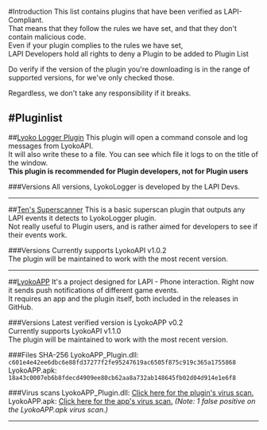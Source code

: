 #Introduction
This list contains plugins that have been verified as LAPI-Compliant.<br>
That means that they follow the rules we have set, and that they don't contain malicious code.<br>
Even if your plugin complies to the rules we have set,<br>
LAPI Developers hold all rights to deny a Plugin to be added to Plugin List<br>

Do verify if the version of the plugin you're downloading is in the range of supported versions, for we've only checked those.<br>

Regardless, we don't take any responsibility if it breaks.<br>

#Pluginlist
---
##[Lyoko Logger Plugin](https://github.com/LyokoAPI/LyokoLoggerPlugin)
This plugin will open a command console and log messages from LyokoAPI.<br>
It will also write these to a file. You can see which file it logs to on the title of the window.<br>
**This plugin is recommended for Plugin developers, not for Plugin users**

###Versions
All versions, LyokoLogger is developed by the LAPI Devs.<br>

---
##[Ten's Superscanner](https://github.com/TenDRILLL/TenSuperscan)
This is a basic superscan plugin that outputs any LAPI events it detects to LyokoLogger plugin.<br>
Not really useful to Plugin users, and is rather aimed for developers to see if their events work.

###Versions
Currently supports LyokoAPI v1.0.2<br>
The plugin will be maintained to work with the most recent version.<br>

---
##[LyokoAPP](https://github.com/KaruzoDEV/LyokoAPP)
It's a project designed for LAPI - Phone interaction. Right now it sends push notifications of different game events.<br>
It requires an app and the plugin itself, both included in the releases in GitHub.

###Versions
Latest verified version is LyokoAPP v0.2<br>
Currently supports LyokoAPI v1.1.0<br>
The plugin will be maintained to work with the most recent version.<br>

###Files SHA-256
LyokoAPP_Plugin.dll: `c601e4e42ee6dbc6e88fd37277f2fe95247619ac6505f875c919c365a1755868`<br>
LyokoAPP.apk: `18a43c0007eb6b8fdecd4909ee80cb62aa8a732ab148645fb02d04d914e1e6f8`<br>

###Virus scans
LyokoAPP_Plugin.dll: [Click here for the plugin's virus scan.](https://www.virustotal.com/#/file/c601e4e42ee6dbc6e88fd37277f2fe95247619ac6505f875c919c365a1755868/detection)<br>
LyokoAPP.apk: [Click here for the app's virus scan.](https://www.virustotal.com/#/file/18a43c0007eb6b8fdecd4909ee80cb62aa8a732ab148645fb02d04d914e1e6f8/detection) *(Note: 1 false positive on the LyokoAPP.apk virus scan.)*<br>

---
